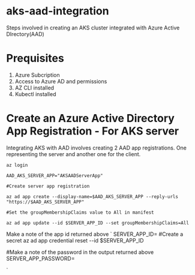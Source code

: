 # aks-aad-integration
Steps involved in creating an AKS cluster integrated with Azure Active DIrectory(AAD)
# Prequisites

1. Azure Subcription
2. Access to Azure AD and permissions
3. AZ CLI installed
4. Kubectl installed


# Create an Azure Active Directory App Registration - For AKS server
Integrating AKS with AAD involves creating 2 AAD app registrations. One representing the server and another one for the client.

`az login`

`AAD_AKS_SERVER_APP="AKSAADServerApp"`

`#Create server app registration`

`az ad app create --display-name=$AAD_AKS_SERVER_APP --reply-urls "https://$AAD_AKS_SERVER_APP"`

`#Set the groupMembershipClaims value to All in manifest`

`az ad app update --id $SERVER_APP_ID --set groupMembershipClaims=All`


Make a note of the app id returned above
`
SERVER_APP_ID=<app id of the server app>
#Create a secret
az ad app credential reset --id $SERVER_APP_ID

#Make a note of the password in the output returned above
SERVER_APP_PASSWORD=<password from above>

`
